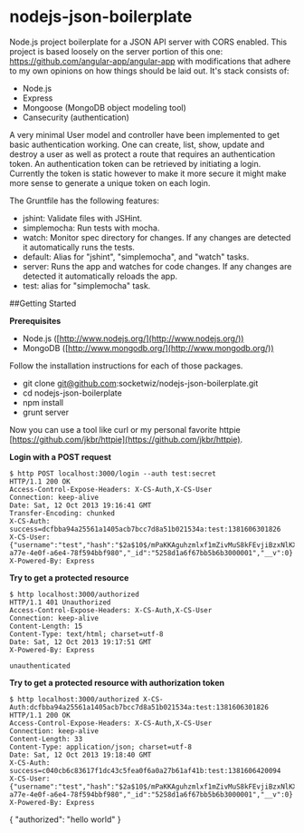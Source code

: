 nodejs-json-boilerplate
=======================

Node.js project boilerplate for a JSON API server with CORS enabled.  This 
project is based loosely on the server portion of this one: 
https://github.com/angular-app/angular-app with modifications that adhere to 
my own opinions on how things should be laid out.  It's stack consists of:

* Node.js
* Express
* Mongoose (MongoDB object modeling tool)
* Cansecurity (authentication)

A very minimal User model and controller have been implemented to get basic
authentication working. One can create, list, show, update and destroy a user
as well as protect a route that requires an authentication token.  An
authentication token can be retrieved by initiating a login.  Currently the
token is static however to make it more secure it might make more sense to
generate a unique token on each login.

The Gruntfile has the following features:

* jshint: Validate files with JSHint.
* simplemocha: Run tests with mocha.
* watch: Monitor spec directory for changes. If any changes are detected it
  automatically runs the tests.
* default: Alias for "jshint", "simplemocha", and "watch" tasks.
* server: Runs the app and watches for code changes. If any changes are
  detected it automatically reloads the app.
* test: alias for "simplemocha" task.

##Getting Started

**Prerequisites**

* Node.js ([http://www.nodejs.org/](http://www.nodejs.org/))
* MongoDB ([http://www.mongodb.org/](http://www.mongodb.org/))

Follow the installation instructions for each of those packages.

* git clone git@github.com:socketwiz/nodejs-json-boilerplate.git
* cd nodejs-json-boilerplate
* npm install
* grunt server

Now you can use a tool like curl or my personal favorite httpie [https://github.com/jkbr/httpie](https://github.com/jkbr/httpie).

**Login with a POST request**  

    $ http POST localhost:3000/login --auth test:secret
    HTTP/1.1 200 OK
    Access-Control-Expose-Headers: X-CS-Auth,X-CS-User
    Connection: keep-alive
    Date: Sat, 12 Oct 2013 19:16:41 GMT
    Transfer-Encoding: chunked
    X-CS-Auth: success=dcfbba94a25561a1405acb7bcc7d8a51b021534a:test:1381606301826
    X-CS-User: {"username":"test","hash":"$2a$10$/mPaKKAguhzmlxf1mZivMuS8kFEvjiBzxNlKXONfrinjmg94nJaQO","token":"e1df8416-a77e-4e0f-a6e4-78f594bbf980","_id":"5258d1a6f67bb5b6b3000001","__v":0}
    X-Powered-By: Express

**Try to get a protected resource**  

    $ http localhost:3000/authorized
    HTTP/1.1 401 Unauthorized
    Access-Control-Expose-Headers: X-CS-Auth,X-CS-User
    Connection: keep-alive
    Content-Length: 15
    Content-Type: text/html; charset=utf-8
    Date: Sat, 12 Oct 2013 19:17:51 GMT
    X-Powered-By: Express

    unauthenticated

**Try to get a protected resource with authorization token**  

    $ http localhost:3000/authorized X-CS-Auth:dcfbba94a25561a1405acb7bcc7d8a51b021534a:test:1381606301826
    HTTP/1.1 200 OK
    Access-Control-Expose-Headers: X-CS-Auth,X-CS-User
    Connection: keep-alive
    Content-Length: 33
    Content-Type: application/json; charset=utf-8
    Date: Sat, 12 Oct 2013 19:18:40 GMT
    X-CS-Auth: success=c040cb6c83617f1dc43c5fea0f6a0a27b61af41b:test:1381606420094
    X-CS-User: {"username":"test","hash":"$2a$10$/mPaKKAguhzmlxf1mZivMuS8kFEvjiBzxNlKXONfrinjmg94nJaQO","token":"e1df8416-a77e-4e0f-a6e4-78f594bbf980","_id":"5258d1a6f67bb5b6b3000001","__v":0}
    X-Powered-By: Express

{
  "authorized": "hello world"
}

